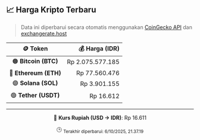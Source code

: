 

<!-- HARGA_KRIPTO -->
## 📈 Harga Kripto Terbaru

> Data ini diperbarui secara otomatis menggunakan [CoinGecko API](https://www.coingecko.com/) dan [exchangerate.host](https://exchangerate.host/)

<div align="center">

| 🪙 Token | 💰 Harga (IDR) |
|:------:|---------------:|
| 🟠 **Bitcoin (BTC)**   | Rp 2.075.577.185 |
| 🔵 **Ethereum (ETH)**  | Rp 77.560.476 |
| 🟣 **Solana (SOL)**    | Rp 3.901.155 |
| 🟢 **Tether (USDT)**   | Rp 16.612 |

---

💱 **Kurs Rupiah (USD → IDR)**: Rp 16.611

🕒 <sub>Terakhir diperbarui: 6/10/2025, 21.37.19</sub>

</div>
<!-- /HARGA_KRIPTO -->